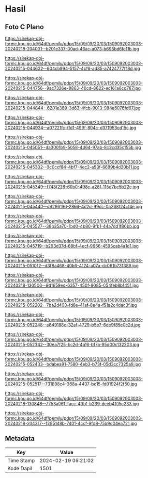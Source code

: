 # Hasil

## Foto C Plano

https://sirekap-obj-formc.kpu.go.id/64df/pemilu/pdpr/15/09/09/20/03/1509092003003-20240218-204031--b201e337-00ad-46ac-a073-b695bd6fc11b.jpg

https://sirekap-obj-formc.kpu.go.id/64df/pemilu/pdpr/15/09/09/20/03/1509092003003-20240215-044632--604cb994-5157-4cf6-ad85-a7424777f18d.jpg

https://sirekap-obj-formc.kpu.go.id/64df/pemilu/pdpr/15/09/09/20/03/1509092003003-20240215-044756--9ac7326e-8863-40cd-8622-ec161a6cd787.jpg

https://sirekap-obj-formc.kpu.go.id/64df/pemilu/pdpr/15/09/09/20/03/1509092003003-20240215-044844--6201e369-3d63-4fcb-9013-984a6076fd67.jpg

https://sirekap-obj-formc.kpu.go.id/64df/pemilu/pdpr/15/09/09/20/03/1509092003003-20240215-044934--a07221fc-ffd1-499f-804c-d371953cd15c.jpg

https://sirekap-obj-formc.kpu.go.id/64df/pemilu/pdpr/15/09/09/20/03/1509092003003-20240215-045051--da3001b9-5058-4d64-97ab-8c3cd35c155b.jpg

https://sirekap-obj-formc.kpu.go.id/64df/pemilu/pdpr/15/09/09/20/03/1509092003003-20240215-045302--0c0ccf84-4bf7-4ec2-a53f-6689b4d20b11.jpg

https://sirekap-obj-formc.kpu.go.id/64df/pemilu/pdpr/15/09/09/20/03/1509092003003-20240215-045349--f743f226-60b0-498c-a28f-115d7bc5b22e.jpg

https://sirekap-obj-formc.kpu.go.id/64df/pemilu/pdpr/15/09/09/20/03/1509092003003-20240215-045440--d8296196-2866-4d2d-99dc-0a268124cf4e.jpg

https://sirekap-obj-formc.kpu.go.id/64df/pemilu/pdpr/15/09/09/20/03/1509092003003-20240215-045527--38b35a70-1bd0-4b80-9fb1-44a7dd1f86bb.jpg

https://sirekap-obj-formc.kpu.go.id/64df/pemilu/pdpr/15/09/09/20/03/1509092003003-20240215-045719--b293d37d-68bf-4ecf-9656-4595cab4a1d1.jpg

https://sirekap-obj-formc.kpu.go.id/64df/pemilu/pdpr/15/09/09/20/03/1509092003003-20240215-051012--d3f8a468-40b6-4124-a07a-dc061b731389.jpg

https://sirekap-obj-formc.kpu.go.id/64df/pemilu/pdpr/15/09/09/20/03/1509092003003-20240218-130506--9d1959ec-6357-450f-9085-054feb8b1451.jpg

https://sirekap-obj-formc.kpu.go.id/64df/pemilu/pdpr/15/09/09/20/03/1509092003003-20240215-052202--7ba2d463-fd8e-41af-8e4a-f51a2c4dac3f.jpg

https://sirekap-obj-formc.kpu.go.id/64df/pemilu/pdpr/15/09/09/20/03/1509092003003-20240215-052248--a849188c-32af-4729-b5e7-6de9f85e0c2d.jpg

https://sirekap-obj-formc.kpu.go.id/64df/pemilu/pdpr/15/09/09/20/03/1509092003003-20240215-052342--30ea7f25-bc2d-4a16-b17a-95d00c132203.jpg

https://sirekap-obj-formc.kpu.go.id/64df/pemilu/pdpr/15/09/09/20/03/1509092003003-20240215-052433--bdabea91-7580-4eb3-b73f-05d3cc7325a9.jpg

https://sirekap-obj-formc.kpu.go.id/64df/pemilu/pdpr/15/09/09/20/03/1509092003003-20240215-052517--731898c4-368a-4407-be15-fd01924f2f50.jpg

https://sirekap-obj-formc.kpu.go.id/64df/pemilu/pdpr/15/09/09/20/03/1509092003003-20240218-130848--7753a061-facc-43b1-b239-deeb4105c233.jpg

https://sirekap-obj-formc.kpu.go.id/64df/pemilu/pdpr/15/09/09/20/03/1509092003003-20240218-204317--1295148b-7401-4ccf-9fd8-75b9d04ea721.jpg


## Metadata

| Key        | Value               |
| ---------- | ------------------- |
| Time Stamp | 2024-02-19 06:21:02 |
| Kode Dapil | 1501                |



